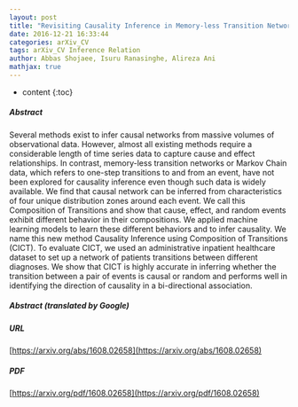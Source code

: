 ```yaml
---
layout: post
title: "Revisiting Causality Inference in Memory-less Transition Networks"
date: 2016-12-21 16:33:44
categories: arXiv_CV
tags: arXiv_CV Inference Relation
author: Abbas Shojaee, Isuru Ranasinghe, Alireza Ani
mathjax: true
---
```


* content
{:toc}

##### Abstract
Several methods exist to infer causal networks from massive volumes of observational data. However, almost all existing methods require a considerable length of time series data to capture cause and effect relationships. In contrast, memory-less transition networks or Markov Chain data, which refers to one-step transitions to and from an event, have not been explored for causality inference even though such data is widely available. We find that causal network can be inferred from characteristics of four unique distribution zones around each event. We call this Composition of Transitions and show that cause, effect, and random events exhibit different behavior in their compositions. We applied machine learning models to learn these different behaviors and to infer causality. We name this new method Causality Inference using Composition of Transitions (CICT). To evaluate CICT, we used an administrative inpatient healthcare dataset to set up a network of patients transitions between different diagnoses. We show that CICT is highly accurate in inferring whether the transition between a pair of events is causal or random and performs well in identifying the direction of causality in a bi-directional association.

##### Abstract (translated by Google)


##### URL
[https://arxiv.org/abs/1608.02658](https://arxiv.org/abs/1608.02658)

##### PDF
[https://arxiv.org/pdf/1608.02658](https://arxiv.org/pdf/1608.02658)

